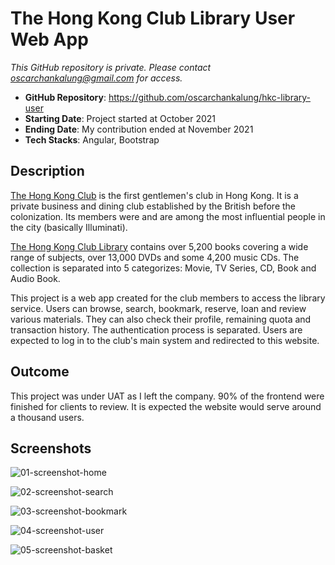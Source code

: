 # The Hong Kong Club Library User Web App

_This GitHub repository is private. Please contact oscarchankalung@gmail.com for access._

- **GitHub Repository**: https://github.com/oscarchankalung/hkc-library-user
- **Starting Date**: Project started at October 2021
- **Ending Date**: My contribution ended at November 2021
- **Tech Stacks**: Angular, Bootstrap

## Description

[The Hong Kong Club](https://en.wikipedia.org/wiki/Hong_Kong_Club) is the first gentlemen's club in Hong Kong. It is a private business and dining club established by the British before the colonization. Its members were and are among the most influential people in the city (basically Illuminati).

[The Hong Kong Club Library](https://www.thehongkongclub.hk/public/library.html) contains over 5,200 books covering a wide range of subjects, over 13,000 DVDs and some 4,200 music CDs. The collection is separated into 5 categorizes: Movie, TV Series, CD, Book and Audio Book.

This project is a web app created for the club members to access the library service. Users can browse, search, bookmark, reserve, loan and review various materials. They can also check their profile, remaining quota and transaction history. The authentication process is separated. Users are expected to log in to the club's main system and redirected to this website.

## Outcome

This project was under UAT as I left the company. 90% of the frontend were finished for clients to review. It is expected the website would serve around a thousand users.

## Screenshots

![01-screenshot-home](https://oscarchankalung.github.io/img/projects/appicidea/05-hkc-library-user/01-screenshot-home.png)

![02-screenshot-search](https://oscarchankalung.github.io/img/projects/appicidea/05-hkc-library-user/02-screenshot-search.png)

![03-screenshot-bookmark](https://oscarchankalung.github.io/img/projects/appicidea/05-hkc-library-user/03-screenshot-bookmark.png)

![04-screenshot-user](https://oscarchankalung.github.io/img/projects/appicidea/05-hkc-library-user/04-screenshot-user.png)

![05-screenshot-basket](https://oscarchankalung.github.io/img/projects/appicidea/05-hkc-library-user/05-screenshot-basket.png)
